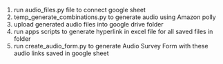 1. run audio_files.py file to connect google sheet
2. temp_generate_combinations.py to generate audio using Amazon polly
3. upload generated audio files into google drive folder
4. run apps scripts to generate hyperlink in excel file for all saved files in folder
6. run create_audio_form.py to generate Audio Survey Form with these audio links saved in google sheet
